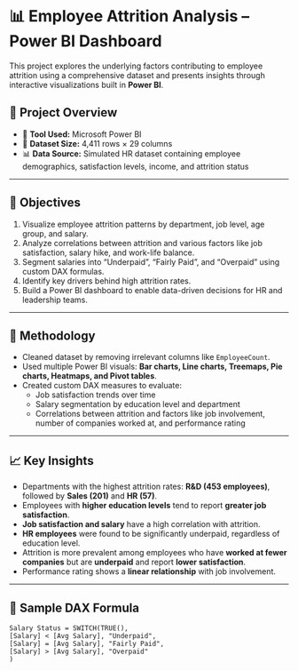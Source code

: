 # 📊 Employee Attrition Analysis – Power BI Dashboard

This project explores the underlying factors contributing to employee attrition using a comprehensive dataset and presents insights through interactive visualizations built in **Power BI**.

## 📌 Project Overview

- 📁 **Tool Used:** Microsoft Power BI
- 📄 **Dataset Size:** 4,411 rows × 29 columns
- 📊 **Data Source:** Simulated HR dataset containing employee demographics, satisfaction levels, income, and attrition status

---

## 🎯 Objectives

1. Visualize employee attrition patterns by department, job level, age group, and salary.
2. Analyze correlations between attrition and various factors like job satisfaction, salary hike, and work-life balance.
3. Segment salaries into “Underpaid”, “Fairly Paid”, and “Overpaid” using custom DAX formulas.
4. Identify key drivers behind high attrition rates.
5. Build a Power BI dashboard to enable data-driven decisions for HR and leadership teams.

---

## 🧪 Methodology

- Cleaned dataset by removing irrelevant columns like `EmployeeCount`.
- Used multiple Power BI visuals: **Bar charts, Line charts, Treemaps, Pie charts, Heatmaps, and Pivot tables**.
- Created custom DAX measures to evaluate:
  - Job satisfaction trends over time
  - Salary segmentation by education level and department
  - Correlations between attrition and factors like job involvement, number of companies worked at, and performance rating

---

## 📈 Key Insights

- Departments with the highest attrition rates: **R&D (453 employees)**, followed by **Sales (201)** and **HR (57)**.
- Employees with **higher education levels** tend to report **greater job satisfaction**.
- **Job satisfaction and salary** have a high correlation with attrition.
- **HR employees** were found to be significantly underpaid, regardless of education level.
- Attrition is more prevalent among employees who have **worked at fewer companies** but are **underpaid** and report **lower satisfaction**.
- Performance rating shows a **linear relationship** with job involvement.

---

## 🧮 Sample DAX Formula

```DAX
Salary Status = SWITCH(TRUE(),
[Salary] < [Avg Salary], "Underpaid",
[Salary] = [Avg Salary], "Fairly Paid",
[Salary] > [Avg Salary], "Overpaid"
)
